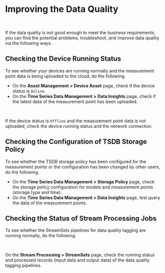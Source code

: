 # Improving the Data Quality

<br />

If the data quality is not good enough to meet the business requirements, you can find the potential problems, troubleshoot, and improve data quality via the following ways.

## Checking the Device Running Status
To see whether your devices are running normally and the measurement point data is being uploaded to the cloud, do the following.
- On the **Asset Management > Device Asset** page, check if the device status is `Online`.
- On the **Time Series Data Management > Data Insights** page, check if the latest data of the measurement point has been uploaded.

<br />

If the device status is `Offline` and the measurement point data is not uploaded, check the device running status and the network connection.

## Checking the Configuration of TSDB Storage Policy

To see whether the TSDB storage policy has been configured for the measurement points or the configuration has been changed by other users, do the following.

- On the **Time Series Data Management > Storage Policy** page, check the storage policy configuration for models and measurement points (storage type and time).
- On the **Time Series Data Management > Data Insights** page, test query the data of the measurement points.

## Checking the Status of Stream Processing Jobs

To see whether the StreamSets pipelines for data quality tagging are running normally, do the following.

<br />

On the **Stream Processing > StreamSets** page, check the running status and processed records (input data and output data) of the data quality tagging pipelines.

<!--end-->
